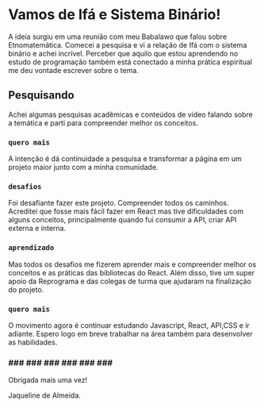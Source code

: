# Vamos de Ifá e Sistema Binário!

A ideia surgiu em uma reunião com meu Babalawo que falou sobre Etnomatemática.
Comecei a pesquisa e vi a relação de Ifá com o sistema binário e achei incrível.
Perceber que aquilo que estou aprendendo no estudo de programação também está conectado
a minha prática espiritual me deu vontade escrever sobre o tema.

## Pesquisando

Achei algumas pesquisas acadêmicas e conteúdos de vídeo falando sobre a temática e parti para compreender melhor os conceitos.

### `quero mais`

A intenção é dá continuidade a pesquisa e transformar a página em um projeto maior junto com a 
minha comunidade.

### `desafios`

Foi desafiante fazer este projeto. Compreender todos os caminhos. Acreditei que fosse mais fácil
fazer em React mas tive dificuldades com alguns conceitos, principalmente quando fui consumir a API, criar API externa e interna. 

### `aprendizado`

Mas todos os desafios me fizerem aprender mais e compreender melhor os conceitos e as práticas das bibliotecas do React. 
Além disso, tive um super apoio da Reprograma e das colegas de turma que ajudaram na finalização do projeto.

### `quero mais`

O movimento agora é continuar estudando Javascript, React, API,CSS e ir adiante.
Espero logo em breve trabalhar na área também para desenvolver as habilidades.

### ### ### ### ### ### ### ### 
Obrigada mais uma vez!

Jaqueline de Almeida.

